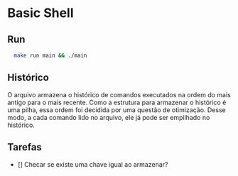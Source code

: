# Basic Shell

## Run

```bash
  make run main && ./main
```

## Histórico

O arquivo armazena o histórico de comandos executados na ordem do mais antigo para o mais recente. Como a estrutura para armazenar o histórico é uma pilha, essa ordem foi decidida por uma questão de otimização. Desse modo, a cada comando lido no arquivo, ele já pode ser empilhado no histórico.

## Tarefas

- [] Checar se existe uma chave igual ao armazenar?